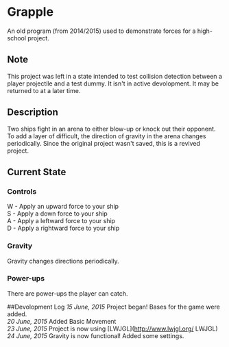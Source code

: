 # Grapple

An old program (from 2014/2015) used to demonstrate forces for a high-school project. 

## Note
This project was left in a state intended to test collision detection between a player projectile and a test dummy. It isn't in active devolopment. It may be returned to at a later time.

## Description
Two ships fight in an arena to either blow-up or knock out their opponent. To add a layer of difficult, the direction of gravity in the arena changes periodically. Since the original project wasn't saved, this is a revived project. 

## Current State

### Controls
W - Apply an upward force to your ship<br />
S - Apply a down force to your ship<br />
A - Apply a leftward force to your ship<br />
D - Apply a rightward force to your ship<br />

### Gravity
Gravity changes directions periodically.

### Power-ups
There are power-ups the player can catch.

##Devolopment Log
*15 June, 2015* Project began! Bases for the game were added.<br />
*20 June, 2015* Added Basic Movement<br />
*23 June, 2015* Project is now using [LWJGL](http://www.lwjgl.org/ LWJGL)<br />
*24 June, 2015* Gravity is now functional! Added some settings.
